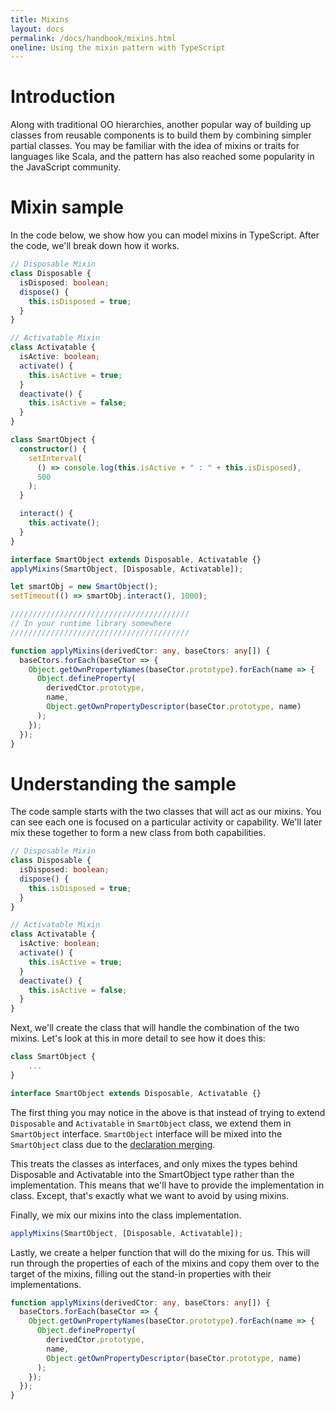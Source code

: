 ```yaml
---
title: Mixins
layout: docs
permalink: /docs/handbook/mixins.html
oneline: Using the mixin pattern with TypeScript
---
```


# Introduction

Along with traditional OO hierarchies, another popular way of building up classes from reusable components is to build them by combining simpler partial classes.
You may be familiar with the idea of mixins or traits for languages like Scala, and the pattern has also reached some popularity in the JavaScript community.

# Mixin sample

In the code below, we show how you can model mixins in TypeScript.
After the code, we'll break down how it works.

```ts
// Disposable Mixin
class Disposable {
  isDisposed: boolean;
  dispose() {
    this.isDisposed = true;
  }
}

// Activatable Mixin
class Activatable {
  isActive: boolean;
  activate() {
    this.isActive = true;
  }
  deactivate() {
    this.isActive = false;
  }
}

class SmartObject {
  constructor() {
    setInterval(
      () => console.log(this.isActive + " : " + this.isDisposed),
      500
    );
  }

  interact() {
    this.activate();
  }
}

interface SmartObject extends Disposable, Activatable {}
applyMixins(SmartObject, [Disposable, Activatable]);

let smartObj = new SmartObject();
setTimeout(() => smartObj.interact(), 1000);

////////////////////////////////////////
// In your runtime library somewhere
////////////////////////////////////////

function applyMixins(derivedCtor: any, baseCtors: any[]) {
  baseCtors.forEach(baseCtor => {
    Object.getOwnPropertyNames(baseCtor.prototype).forEach(name => {
      Object.defineProperty(
        derivedCtor.prototype,
        name,
        Object.getOwnPropertyDescriptor(baseCtor.prototype, name)
      );
    });
  });
}
```

# Understanding the sample

The code sample starts with the two classes that will act as our mixins.
You can see each one is focused on a particular activity or capability.
We'll later mix these together to form a new class from both capabilities.

```ts
// Disposable Mixin
class Disposable {
  isDisposed: boolean;
  dispose() {
    this.isDisposed = true;
  }
}

// Activatable Mixin
class Activatable {
  isActive: boolean;
  activate() {
    this.isActive = true;
  }
  deactivate() {
    this.isActive = false;
  }
}
```

Next, we'll create the class that will handle the combination of the two mixins.
Let's look at this in more detail to see how it does this:

```ts
class SmartObject {
    ...
}

interface SmartObject extends Disposable, Activatable {}
```

The first thing you may notice in the above is that instead of trying to extend `Disposable` and `Activatable` in `SmartObject` class, we extend them in `SmartObject` interface. `SmartObject` interface will be mixed into the `SmartObject` class due to the [declaration merging](/docs/handbook/declaration-merging.html#merging-interfaces).

This treats the classes as interfaces, and only mixes the types behind Disposable and Activatable into the SmartObject type rather than the implementation. This means that we'll have to provide the implementation in class.
Except, that's exactly what we want to avoid by using mixins.

Finally, we mix our mixins into the class implementation.

```ts
applyMixins(SmartObject, [Disposable, Activatable]);
```

Lastly, we create a helper function that will do the mixing for us.
This will run through the properties of each of the mixins and copy them over to the target of the mixins, filling out the stand-in properties with their implementations.

```ts
function applyMixins(derivedCtor: any, baseCtors: any[]) {
  baseCtors.forEach(baseCtor => {
    Object.getOwnPropertyNames(baseCtor.prototype).forEach(name => {
      Object.defineProperty(
        derivedCtor.prototype,
        name,
        Object.getOwnPropertyDescriptor(baseCtor.prototype, name)
      );
    });
  });
}
```
